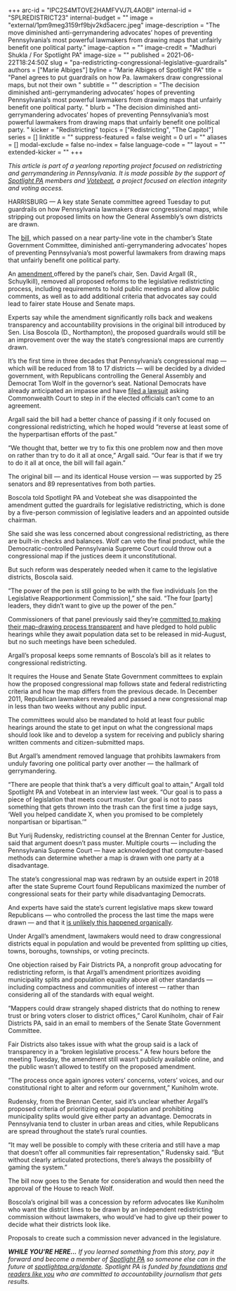 +++
arc-id = "IPC2S4MTOVE2HAMFVVJ7L4AOBI"
internal-id = "SPLREDISTRICT23"
internal-budget = ""
image = "external/1pm9meg3159rf9bjv2kd5acerc.jpeg"
image-description = "The move diminished anti-gerrymandering advocates’ hopes of preventing Pennsylvania’s most powerful lawmakers from drawing maps that unfairly benefit one political party."
image-caption = ""
image-credit = "Madhuri Shukla / For Spotlight PA"
image-size = ""
published = 2021-06-22T18:24:50Z
slug = "pa-redistricting-congressional-legislative-guardrails"
authors = ["Marie Albiges"]
byline = "Marie Albiges of Spotlight PA"
title = "Panel agrees to put guardrails on how Pa. lawmakers draw congressional maps, but not their own "
subtitle = ""
description = "The decision diminished anti-gerrymandering advocates’ hopes of preventing Pennsylvania’s most powerful lawmakers from drawing maps that unfairly benefit one political party. "
blurb = "The decision diminished anti-gerrymandering advocates’ hopes of preventing Pennsylvania’s most powerful lawmakers from drawing maps that unfairly benefit one political party. "
kicker = "Redistricting"
topics = ["Redistricting", "The Capitol"]
series = []
linktitle = ""
suppress-featured = false
weight = 0
url = ""
aliases = []
modal-exclude = false
no-index = false
language-code = ""
layout = ""
extended-kicker = ""
+++

<i>This article is part of a yearlong reporting project focused on redistricting and gerrymandering in Pennsylvania. It is made possible by the support of </i><a href="https://www.spotlightpa.org/"><i>Spotlight PA</i></a><i> members and </i><a href="https://web.archive.org/20201019151248/https://votebeat.org/"><i>Votebeat</i></a><i>, a project focused on election integrity and voting access.</i>

HARRISBURG — A key state Senate committee agreed Tuesday to put guardrails on how Pennsylvania lawmakers draw congressional maps, while stripping out proposed limits on how the General Assembly’s own districts are drawn.

The <a href="https://www.legis.state.pa.us/cfdocs/billInfo/BillInfo.cfm?syear=2021&sind=0&body=S&type=B&bn=222">bill,</a> which passed on a near party-line vote in the chamber’s State Government Committee, diminished anti-gerrymandering advocates’ hopes of preventing Pennsylvania’s most powerful lawmakers from drawing maps that unfairly benefit one political party.

An <a href="https://www.legis.state.pa.us/CFDOCS/Legis/HA/Public/HaCheck.cfm?txtType=HTM&sYear=2021&sInd=0&body=S&type=B&bn=0222&pn=0268&aYear=2021&an=01777">amendment </a>offered by the panel’s chair, Sen. David Argall (R., Schuylkill), removed all proposed reforms to the legislative redistricting process, including requirements to hold public meetings and allow public comments, as well as to add additional criteria that advocates say could lead to fairer state House and Senate maps.

<script src="https://www.spotlightpa.org/embed.js" async></script><div data-spl-embed-version="1" data-spl-src="https://www.spotlightpa.org/embeds/newsletter/"></div>

Experts say while the amendment significantly rolls back and weakens transparency and accountability provisions in the original bill introduced by Sen. Lisa Boscola (D., Northampton), the proposed guardrails would still be an improvement over the way the state’s congressional maps are currently drawn.

It’s the first time in three decades that Pennsylvania’s congressional map — which will be reduced from 18 to 17 districts — will be decided by a divided government, with Republicans controlling the General Assembly and Democrat Tom Wolf in the governor’s seat. National Democrats have already anticipated an impasse and have <a href="https://www.spotlightpa.org/news/2021/04/pa-redistricting-congressional-map-lawsuit-marc-elias-census-data/">filed a lawsuit</a> asking Commonwealth Court to step in if the elected officials can’t come to an agreement.

Argall said the bill had a better chance of passing if it only focused on congressional redistricting, which he hoped would “reverse at least some of the hyperpartisan efforts of the past.”

“We thought that, better we try to fix this one problem now and then move on rather than try to do it all at once,” Argall said. “Our fear is that if we try to do it all at once, the bill will fail again.”

The original bill — and its identical House version — was supported by 25 senators and 89 representatives from both parties.

Boscola told Spotlight PA and Votebeat she was disappointed the amendment gutted the guardrails for legislative redistricting, which is done by a five-person commission of legislative leaders and an appointed outside chairman.

She said she was less concerned about congressional redistricting, as there are built-in checks and balances. Wolf can veto the final product, while the Democratic-controlled Pennsylvania Supreme Court could throw out a congressional map if the justices deem it unconstitutional.

But such reform was desperately needed when it came to the legislative districts, Boscola said.

“The power of the pen is still going to be with the five individuals [on the Legislative Reapportionment Commission],” she said. “The four [party] leaders, they didn’t want to give up the power of the pen.”

Commissioners of that panel previously said they’re <a href="https://www.spotlightpa.org/news/2021/05/pa-redistricting-commission-supreme-court-picks-chair-mark-nordenberg/">committed to making their map-drawing process transparent</a> and have pledged to hold public hearings while they await population data set to be released in mid-August, but no such meetings have been scheduled.

Argall’s proposal keeps some remnants of Boscola’s bill as it relates to congressional redistricting.

It requires the House and Senate State Government committees to explain how the proposed congressional map follows state and federal redistricting criteria and how the map differs from the previous decade. In December 2011, Republican lawmakers revealed and passed a new congressional map in less than two weeks without any public input.

The committees would also be mandated to hold at least four public hearings around the state to get input on what the congressional maps should look like and to develop a system for receiving and publicly sharing written comments and citizen-submitted maps.

But Argall’s amendment removed language that prohibits lawmakers from unduly favoring one political party over another — the hallmark of gerrymandering.

“There are people that think that’s a very difficult goal to attain,” Argall told Spotlight PA and Votebeat in an interview last week. “Our goal is to pass a piece of legislation that meets court muster. Our goal is not to pass something that gets thrown into the trash can the first time a judge says, ‘Well you helped candidate X, when you promised to be completely nonpartisan or bipartisan.’”

But Yurij Rudensky, redistricting counsel at the Brennan Center for Justice, said that argument doesn’t pass muster. Multiple courts — including the Pennsylvania Supreme Court — have acknowledged that computer-based methods can determine whether a map is drawn with one party at a disadvantage.

The state’s congressional map was redrawn by an outside expert in 2018 after the state Supreme Court found Republicans maximized the number of congressional seats for their party while disadvantaging Democrats.

And experts have said the state’s current legislative maps skew toward Republicans — who controlled the process the last time the maps were drawn — and that it <a href="https://www.spotlightpa.org/news/2021/05/pa-house-senate-political-maps-gerrymandered-math-tests-republican-majorities/">is unlikely this happened organically</a>.

Under Argall’s amendment, lawmakers would need to draw congressional districts equal in population and would be prevented from splitting up cities, towns, boroughs, townships, or voting precincts.

One objection raised by Fair Districts PA, a nonprofit group advocating for redistricting reform, is that Argall’s amendment prioritizes avoiding municipality splits and population equality above all other standards — including compactness and communities of interest — rather than considering all of the standards with equal weight.

“Mappers could draw strangely shaped districts that do nothing to renew trust or bring voters closer to district offices,” Carol Kuniholm, chair of Fair Districts PA, said in an email to members of the Senate State Government Committee.

Fair Districts also takes issue with what the group said is a lack of transparency in a “broken legislative process.” A few hours before the meeting Tuesday, the amendment still wasn’t publicly available online, and the public wasn’t allowed to testify on the proposed amendment.

<script src="https://www.spotlightpa.org/embed.js" async></script><div data-spl-embed-version="1" data-spl-src="https://www.spotlightpa.org/embeds/donate/?teaser_text=If%20you%20learned%20something%20from%20this%20report%2C%20pay%20it%20forward%20and%20become%20a%20member%20of%20Spotlight%20PA%20so%20someone%20else%20can%20in%20the%20future."></div>

“The process once again ignores voters’ concerns, voters’ voices, and our constitutional right to alter and reform our government,” Kuniholm wrote.

Rudensky, from the Brennan Center, said it’s unclear whether Argall’s proposed criteria of prioritizing equal population and prohibiting municipality splits would give either party an advantage. Democrats in Pennsylvania tend to cluster in urban areas and cities, while Republicans are spread throughout the state’s rural counties.

“It may well be possible to comply with these criteria and still have a map that doesn’t offer all communities fair representation,” Rudensky said. “But without clearly articulated protections, there’s always the possibility of gaming the system.”

The bill now goes to the Senate for consideration and would then need the approval of the House to reach Wolf.

Boscola’s original bill was a concession by reform advocates like Kuniholm who want the district lines to be drawn by an independent redistricting commission without lawmakers, who would’ve had to give up their power to decide what their districts look like.

Proposals to create such a commission never advanced in the legislature.

<i><b>WHILE YOU’RE HERE...</b></i><i> If you learned something from this story, pay it forward and become a member of </i><a href="https://www.spotlightpa.org/"><i>Spotlight PA</i></a><i> so someone else can in the future at </i><a href="https://www.spotlightpa.org/donate"><i>spotlightpa.org/donate</i></a><i>. Spotlight PA is funded by</i><a href="https://www.spotlightpa.org/support"><i> foundations</i></a><i> </i><a href="https://www.spotlightpa.org/support"><i>and readers like you</i></a><i> who are committed to accountability journalism that gets results.</i>
